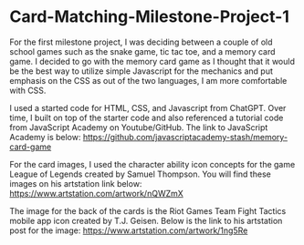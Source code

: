 # Card-Matching-Milestone-Project-1

For the first milestone project, I was deciding between a couple of old school games such as the snake game, tic tac toe, and a memory card game. I decided to go with the memory card game as I thought that it would be the best way to utilize simple Javascript for the mechanics and put emphasis on the CSS as out of the two languages, I am more comfortable with CSS.

I used a started code for HTML, CSS, and Javascript from ChatGPT. Over time, I built on top of the starter code and also referenced a tutorial code from JavaScript Academy on Youtube/GitHub.
The link to JavaScript Academy is below:
https://github.com/javascriptacademy-stash/memory-card-game

For the card images, I used the character ability icon concepts for the game League of Legends created by Samuel Thompson. You will find these images on his artstation link below:
https://www.artstation.com/artwork/nQWZmX

The image for the back of the cards is the Riot Games Team Fight Tactics mobile app icon created by T.J. Geisen. Below is the link to his artstation post for the image:
https://www.artstation.com/artwork/1ng5Re